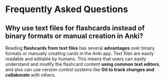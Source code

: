 # Frequently Asked Questions

## Why use text files for flashcards instead of binary formats or manual creation in Anki?

Reading **flashcards from text files** has several **advantages** over binary
formats or manually creating cards in the Anki app. Text files are easily
readable and editable by humans. This means that users can easily understand
and modify the flashcard content **using common text editors**, and also can
use version control systems like **Git to track changes and collaborate** with
others.
